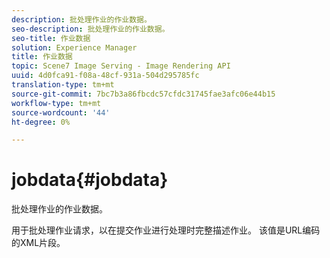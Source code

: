 ```yaml
---
description: 批处理作业的作业数据。
seo-description: 批处理作业的作业数据。
seo-title: 作业数据
solution: Experience Manager
title: 作业数据
topic: Scene7 Image Serving - Image Rendering API
uuid: 4d0fca91-f08a-48cf-931a-504d295785fc
translation-type: tm+mt
source-git-commit: 7bc7b3a86fbcdc57cfdc31745fae3afc06e44b15
workflow-type: tm+mt
source-wordcount: '44'
ht-degree: 0%

---
```



# jobdata{#jobdata}

批处理作业的作业数据。

用于批处理作业请求，以在提交作业进行处理时完整描述作业。 该值是URL编码的XML片段。
